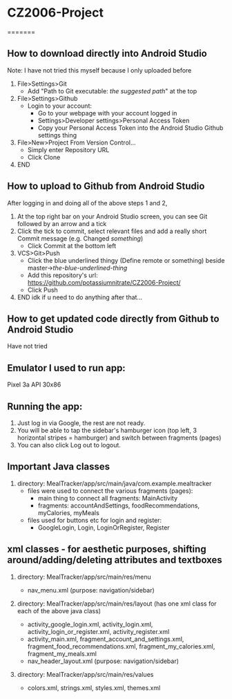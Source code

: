 # CZ2006-Project
=======



## How to download directly into Android Studio
Note: I have not tried this myself because I only uploaded before
1. File>Settings>Git
    - Add "Path to Git executable: *the suggested path*" at the top
2. File>Settings>Github
    - Login to your account:
      - Go to your webpage with your account logged in
      - Settings>Developer settings>Personal Access Token
      - Copy your Personal Access Token into the Android Studio Github settings thing
3. File>New>Project From Version Control...
      - Simply enter Repository URL 
      - Click Clone
4. END



## How to upload to Github from Android Studio
After logging in and doing all of the above steps 1 and 2,
1. At the top right bar on your Android Studio screen, you can see Git followed by an arrow and a tick
2. Click the tick to commit, select relevant files and add a really short Commit message (e.g. Changed *something*)
      - Click Commit at the bottom left
3. VCS>Git>Push
      - Click the blue underlined thingy (Define remote or something) beside master->*the-blue-underlined-thing*
      - Add this repository's url: https://github.com/potassiumnitrate/CZ2006-Project/
      - Click Push
4. END idk if u need to do anything after that...



## How to get updated code directly from Github to Android Studio
Have not tried



## Emulator I used to run app: 
Pixel 3a API 30x86



## Running the app:
1. Just log in via Google, the rest are not ready.
2. You will be able to tap the sidebar's hamburger icon (top left, 3 horizontal stripes = hamburger) and switch between fragments (pages)
3. You can also click Log out to logout.



## Important Java classes
1. directory: MealTracker/app/src/main/java/com.example.mealtracker
    - files were used to connect the various fragments (pages):
        - main thing to connect all fragments: MainActivity
        - fragments: accountAndSettings, foodRecommendations, myCalories, myMeals 
    - files used for buttons etc for login and register:
        - GoogleLogin, Login, LoginOrRegister, Register
  
  
  
## xml classes - for aesthetic purposes, shifting around/adding/deleting attributes and textboxes
1. directory: MealTracker/app/src/main/res/menu
    -  nav_menu.xml (purpose: navigation/sidebar)

2. directory: MealTracker/app/src/main/res/layout (has one xml class for each of the above java class)
    - activity_google_login.xml, activity_login.xml, activity_login_or_register.xml, activity_register.xml
    - activity_main.xml, fragment_account_and_settings.xml, fragment_food_recommendations.xml, fragment_my_calories.xml, fragment_my_meals.xml
    - nav_header_layout.xml (purpose: navigation/sidebar)

3. directory: MealTracker/app/src/main/res/values
    - colors.xml, strings.xml, styles.xml, themes.xml
